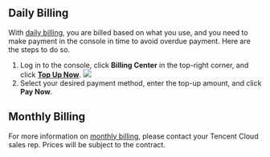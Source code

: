 ## Daily Billing
With [daily billing](https://intl.cloud.tencent.com/document/product/1041/33478), you are billed based on what you use, and you need to make payment in the console in time to avoid overdue payment. Here are the steps to do so.
1. Log in to the console, click **Billing Center** in the top-right corner, and click [**Top Up Now**](https://console.cloud.tencent.com/account/recharge).
![](https://main.qcloudimg.com/raw/abd6dc8b57258ba5bea63941abc5c1ac.png)
2. Select your desired payment method, enter the top-up amount, and click **Pay Now**.


## Monthly Billing
For more information on [monthly billing](https://intl.cloud.tencent.com/document/product/1041/33478), please contact your Tencent Cloud sales rep. Prices will be subject to the contract.
